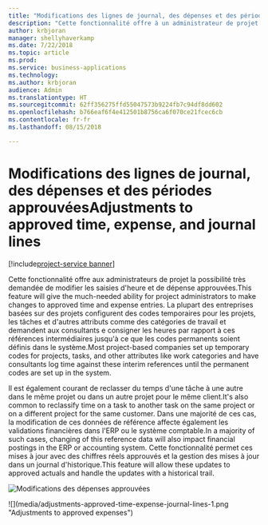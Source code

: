 ```yaml
---
title: "Modifications des lignes de journal, des dépenses et des périodes approuvées"
description: "Cette fonctionnalité offre à un administrateur de projet la possibilité très demandée de modifier les saisies d'heures et de dépenses approuvées."
author: krbjoran
manager: shellyhaverkamp
ms.date: 7/22/2018
ms.topic: article
ms.prod: 
ms.service: business-applications
ms.technology: 
ms.author: krbjoran
audience: Admin
ms.translationtype: HT
ms.sourcegitcommit: 62ff356275ffd55047573b9224fb7c94df8dd602
ms.openlocfilehash: b766eaf6f4e412501b8756ca6f070ce21fcec6cb
ms.contentlocale: fr-fr
ms.lasthandoff: 08/15/2018

---
```

#  <a name="adjustments-to-approved-time-expense-and-journal-lines"></a><span data-ttu-id="08b3c-103">Modifications des lignes de journal, des dépenses et des périodes approuvées</span><span class="sxs-lookup"><span data-stu-id="08b3c-103">Adjustments to approved time, expense, and journal lines</span></span> 

[!include[project-service banner](../../../includes/project-service.md)]




<span data-ttu-id="08b3c-104">Cette fonctionnalité offre aux administrateurs de projet la possibilité très demandée de modifier les saisies d'heure et de dépense approuvées.</span><span class="sxs-lookup"><span data-stu-id="08b3c-104">This feature will give the much-needed ability for project administrators to make changes to approved time and expense entries.</span></span> <span data-ttu-id="08b3c-105">La plupart des entreprises basées sur des projets configurent des codes temporaires pour les projets, les tâches et d'autres attributs comme des catégories de travail et demandent aux consultants e consigner les heures par rapport à ces références intermédiaires jusqu'à ce que les codes permanents soient définis dans le système.</span><span class="sxs-lookup"><span data-stu-id="08b3c-105">Most project-based companies set up temporary codes for projects, tasks, and other attributes like work categories and have consultants log time against these interim references until the permanent codes are set up in the system.</span></span> 

<span data-ttu-id="08b3c-106">Il est également courant de reclasser du temps d'une tâche à une autre dans le même projet ou dans un autre projet pour le même client.</span><span class="sxs-lookup"><span data-stu-id="08b3c-106">It's also common to reclassify time on a task to another task on the same project or on a different project for the same customer.</span></span> <span data-ttu-id="08b3c-107">Dans une majorité de ces cas, la modification de ces données de référence affecte également les validations financières dans l'ERP ou le système comptable.</span><span class="sxs-lookup"><span data-stu-id="08b3c-107">In a majority of such cases, changing of this reference data will also impact financial postings in the ERP or accounting system.</span></span> <span data-ttu-id="08b3c-108">Cette fonctionnalité permet ces mises à jour avec des chiffres réels approuvés et la gestion des mises à jour dans un journal d'historique.</span><span class="sxs-lookup"><span data-stu-id="08b3c-108">This feature will allow these updates to approved actuals and handle the updates with a historical trail.</span></span>

<span data-ttu-id="08b3c-109">![](media/adjustments-approved-time-expense-journal-lines-1.png "Modifications des dépenses approuvées")
<!-- Picture 2 --></span><span class="sxs-lookup"><span data-stu-id="08b3c-109">![](media/adjustments-approved-time-expense-journal-lines-1.png "Adjustments to approved expenses")
<!-- Picture 2 --></span></span>


